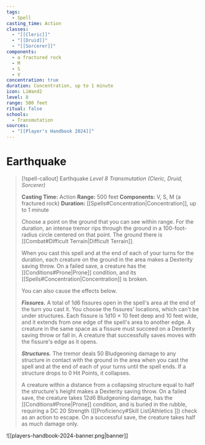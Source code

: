 ```yaml
---
tags:
  - Spell
casting_time: Action
classes:
  - "[[Cleric]]"
  - "[[Druid]]"
  - "[[Sorcerer]]"
components:
  - a fractured rock
  - M
  - S
  - V
concentration: true
duration: Concentration, up to 1 minute
icon: LiWand2
level: 8
range: 500 feet
ritual: false
schools:
  - Transmutation
sources:
  - "[[Player's Handbook 2024]]"
---
```


# Earthquake

>[!spell-callout] Earthquake
>_Level 8 Transmutation (Cleric, Druid, Sorcerer)_
>
>**Casting Time:** Action
>**Range:** 500 feet
>**Components:** V, S, M (a fractured rock)
>**Duration:** [[Spells#Concentration\|Concentration]], up to 1 minute
>
>Choose a point on the ground that you can see within range. For the duration, an intense tremor rips through the ground in a 100-foot-radius circle centered on that point. The ground there is [[Combat#Difficult Terrain\|Difficult Terrain]].
>
>When you cast this spell and at the end of each of your turns for the duration, each creature on the ground in the area makes a Dexterity saving throw. On a failed save, a creature has the [[Conditions#Prone\|Prone]] condition, and its [[Spells#Concentration\|Concentration]] is broken.
>
>You can also cause the effects below.
>
>**_Fissures._** A total of 1d6 fissures open in the spell's area at the end of the turn you cast it. You choose the fissures' locations, which can't be under structures. Each fissure is 1d10 × 10 feet deep and 10 feet wide, and it extends from one edge of the spell's area to another edge. A creature in the same space as a fissure must succeed on a Dexterity saving throw or fall in. A creature that successfully saves moves with the fissure's edge as it opens.
>
>**_Structures._** The tremor deals 50 Bludgeoning damage to any structure in contact with the ground in the area when you cast the spell and at the end of each of your turns until the spell ends. If a structure drops to 0 Hit Points, it collapses.
>
>A creature within a distance from a collapsing structure equal to half the structure's height makes a Dexterity saving throw. On a failed save, the creature takes 12d6 Bludgeoning damage, has the [[Conditions#Prone\|Prone]] condition, and is buried in the rubble, requiring a DC 20 Strength ([[Proficiency#Skill List\|Athletics ]]) check as an action to escape. On a successful save, the creature takes half as much damage only.


![[players-handbook-2024-banner.png|banner]]
